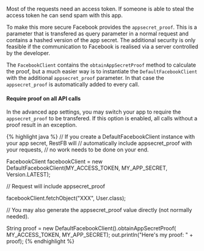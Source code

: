 Most of the requests need an access token. If someone is able to steal the access token he can 
send spam with this app.

To make this more secure Facebook provides the `appsecret_proof`. This is a parameter that is 
transfered as query parameter in a normal request and contains a hashed version of the app secret. 
The additional security is only feasible if the communication to Facebook is realised via a 
server controlled by the developer.

The `FacebookClient` contains the `obtainAppSecretProof` method to calculate the proof, 
but a much easier way is to instantiate the `DefaultFacebookClient` with the additional
`appsecret_proof` parameter. In that case the `appsecret_proof` is automatically added to every call.

<div class="rfb-callout info" role="alert">
	<h4>Require proof on all API calls</h4>
	<div>In the advanced app settings, you may switch your app to require the <code>appsecret_proof</code> to be transfered.
		If this option is enabled, all calls without a proof result in an exception.</div>
</div>

{% highlight java %}
// If you create a DefaultFacebookClient instance with your app secret, RestFB will
// automatically include appsecret_proof with your requests,
// no work needs to be done on your end.

FacebookClient facebookClient =
  new DefaultFacebookClient(MY_ACCESS_TOKEN, MY_APP_SECRET, Version.LATEST);

// Request will include appsecret_proof

facebookClient.fetchObject("XXX", User.class);

// You may also generate the appsecret_proof value directly (not normally needed).

String proof = new DefaultFacebookClient().obtainAppSecretProof(
  MY_ACCESS_TOKEN, MY_APP_SECRET);
out.println("Here's my proof: " + proof);
{% endhighlight %}
